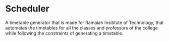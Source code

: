 # Scheduler
A timetable generator that is made for Ramaiah Insititute of Technology, that automates the timetables for all the classes and professors of the college while following the constraints of generating a timetable.
